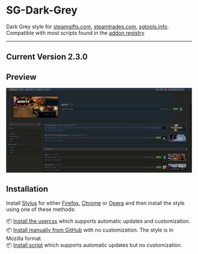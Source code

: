 # SG-Dark-Grey

Dark Grey style for [steamgifts.com](https://www.steamgifts.com), [steamtrades.com](https://www.steamtrades.com), [sgtools.info](https://www.sgtools.info). Compatible with most scripts found in the [addon registry](https://www.steamgifts.com/discussion/Zevqn/)

---
 
## Current Version 2.3.0

## Preview
![Preview of SG Dark Grey](./screenshots/Giveaway.png)

## Installation

Install [Stylus](https://add0n.com/stylus.html) for either [Firefox](https://addons.mozilla.org/en-US/firefox/addon/styl-us/), [Chrome](https://chrome.google.com/webstore/detail/stylus/clngdbkpkpeebahjckkjfobafhncgmne) or [Opera](https://addons.opera.com/en-gb/extensions/details/stylus/) and then install the style using one of these methods:

📦 [Install the usercss](https://github.com/SquishedPotatoe/SG-Dark-Grey/raw/master/SG-Dark-Grey.user.css) which supports automatic updates and customization.<br>
📦 [Install manually from GitHub](https://github.com/SquishedPotatoe/SG-Dark-Grey/raw/master/SG-Dark-Grey.css) with no customization. The style is in Mozilla format.<br>
📦 [Install script](https://github.com/SquishedPotatoe/SG-Dark-Grey/raw/master/SG-Dark-Grey.user.js)  which supports automatic updates but no customization.<br>



